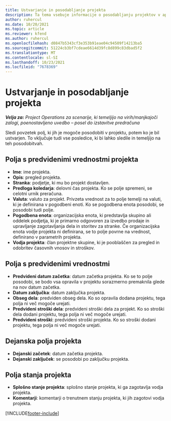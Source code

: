 ```yaml
---
title: Ustvarjanje in posodabljanje projekta
description: Ta tema vsebuje informacije o posodabljanju projektov v aplikacij Project Operations.
author: ruhercul
ms.date: 10/20/2021
ms.topic: article
ms.reviewer: kfend
ms.author: ruhercul
ms.openlocfilehash: d0847b5343cf3e353b91eae04c94509f14213ba5
ms.sourcegitcommit: 51224cb3bf7cdeae6614d39fc8d899c83dbad5f2
ms.translationtype: MT
ms.contentlocale: sl-SI
ms.lasthandoff: 10/23/2021
ms.locfileid: "7678369"
---
```

# <a name="create-and-update-a-project"></a>Ustvarjanje in posodabljanje projekta

_**Velja za:** Project Operations za scenarije, ki temeljijo na virih/manjkajoči zalogi, poenostavljeno uvedbo – posel do izstavitve predračuna_

Sledi povzetek polj, ki jih je mogoče posodobiti v projektu, potem ko je bil ustvarjen. To vključuje tudi vse posledice, ki bi lahko sledile in temeljijo na teh posodobitvah.

## <a name="project-detail-fields"></a>Polja s predvidenimi vrednostmi projekta

- **Ime**: ime projekta.
- **Opis**: pregled projekta.
- **Stranka**: podjetje, ki mu bo projekt dostavljen.
- **Predloga koledarja**: delovni čas projekta. Ko se polje spremeni, se celotni urnik preračuna.
- **Valuta**: valuto za projekt. Privzeta vrednost za to polje temelji na valuti, ki je definirana v pogodbeni enoti. Ko se pogodbena enota posodobi, se posodobi tudi polje.
- **Pogodbena enota**: organizacijska enota, ki predstavlja skupino ali oddelek podjetja, ki je primarno odgovoren za izvedbo prodaje in upravljanje zagotavljanja dela in storitev za stranke.  Če organizacijska enota vodje projekta ni definirana, se to polje povrne na vrednost, definirano v parametrih projekta.
- **Vodja projekta**: član projektne skupine, ki je pooblaščen za pregled in odobritev časovnih vnosov in stroškov.

## <a name="estimate-fields"></a>Polja s predvidenimi vrednostmi

- **Predvideni datum začetka**: datum začetka projekta. Ko se to polje posodobi, se bodo vsa opravila v projektu sorazmerno premaknila glede na nov datum začetka.
- **Datum zaključka**: datum zaključka projekta.
- **Obseg dela**: predviden obseg dela. Ko so opravila dodana projektu, tega polja ni več mogoče urejati.
- **Predvideni stroški dela**: predvideni stroški dela za projekt. Ko so stroški dela dodani projektu, tega polja ni več mogoče urejati.
- **Predvideni stroški**: predvideni stroški projekta. Ko so stroški dodani projektu, tega polja ni več mogoče urejati.

## <a name="project-actual-fields"></a>Dejanska polja projekta
- **Dejanski začetek**: datum začetka projekta.
- **Dejanski zaključek**: se posodobi po zaključku projekta.

## <a name="project-status-fields"></a>Polja stanja projekta

- **Splošno stanje projekta**: splošno stanje projekta, ki ga zagotavlja vodja projekta.
- **Komentarji**: komentarji o trenutnem stanju projekta, ki jih zagotovi vodja projekta.



[!INCLUDE[footer-include](../includes/footer-banner.md)]
